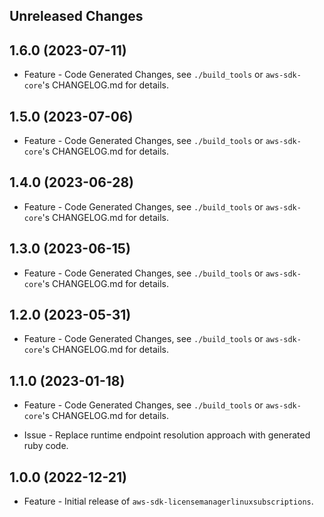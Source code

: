 Unreleased Changes
------------------

1.6.0 (2023-07-11)
------------------

* Feature - Code Generated Changes, see `./build_tools` or `aws-sdk-core`'s CHANGELOG.md for details.

1.5.0 (2023-07-06)
------------------

* Feature - Code Generated Changes, see `./build_tools` or `aws-sdk-core`'s CHANGELOG.md for details.

1.4.0 (2023-06-28)
------------------

* Feature - Code Generated Changes, see `./build_tools` or `aws-sdk-core`'s CHANGELOG.md for details.

1.3.0 (2023-06-15)
------------------

* Feature - Code Generated Changes, see `./build_tools` or `aws-sdk-core`'s CHANGELOG.md for details.

1.2.0 (2023-05-31)
------------------

* Feature - Code Generated Changes, see `./build_tools` or `aws-sdk-core`'s CHANGELOG.md for details.

1.1.0 (2023-01-18)
------------------

* Feature - Code Generated Changes, see `./build_tools` or `aws-sdk-core`'s CHANGELOG.md for details.

* Issue - Replace runtime endpoint resolution approach with generated ruby code.

1.0.0 (2022-12-21)
------------------

* Feature - Initial release of `aws-sdk-licensemanagerlinuxsubscriptions`.

